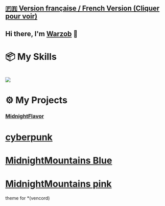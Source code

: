 ## [**🇫🇷 Version française / French Version (Cliquer pour voir)**](/README_FR.md)

## Hi there, I'm [Warzob](https://github.com/Warzob) 👋


# 📦 My Skills

<br>
<img src="https://skillicons.dev/icons?i=html,css,lua,&perline=7">
<br>

# ⚙️ My Projects

### [MidnightFlavor](https://github.com/Warzob/MidnightMountains)
  # [cyberpunk](https://github.com/Warzob/MidnightFlavor/blob/main/themes/cyberpunk.theme.css)
  # [MidnightMountains Blue](https://github.com/Warzob/MidnightFlavor/blob/main/themes/midnightmountain-blue.theme.css)
  # [MidnightMountains pink](https://github.com/Warzob/MidnightFlavor/blob/main/themes/midnightmountains-pink.theme.css)
theme for *(vencord)


